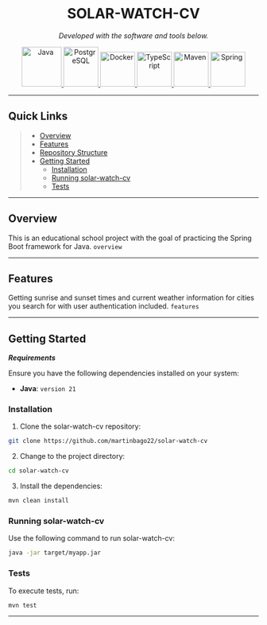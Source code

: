 <p align="center">
    <img />
</p>
<p align="center">
    <h1 align="center">SOLAR-WATCH-CV</h1>
</p>
<p align="center">
    <em>Developed with the software and tools below.</em>
</p>
<p align="center">
    <a href="https://www.java.com/en/"> 
        <img src="https://cdn.jsdelivr.net/gh/devicons/devicon@latest/icons/java/java-original.svg" height="80" width="80" alt="Java"> 
    </a>
    <a href="https://www.postgresql.org"> 
        <img src="https://cdn.jsdelivr.net/gh/devicons/devicon@latest/icons/postgresql/postgresql-original.svg" height="80" width="70" alt="PostgreSQL"> 
    </a>
    <a href="https://www.docker.com"> 
        <img src="https://cdn.jsdelivr.net/gh/devicons/devicon@latest/icons/docker/docker-original.svg" height="70" width="70" alt="Docker"> 
    </a>
    <a href="https://www.typescriptlang.org/"> 
        <img src="https://cdn.jsdelivr.net/gh/devicons/devicon@latest/icons/typescript/typescript-original.svg" height="70" width="70" alt="TypeScript">
    </a>
    <a href="https://maven.apache.org"> 
        <img src="https://cdn.jsdelivr.net/gh/devicons/devicon@latest/icons/maven/maven-original.svg" height="70" width="70" alt="Maven"> 
    </a>
    <a href="https://spring.io/projects/spring-boot"> 
        <img src="https://cdn.jsdelivr.net/gh/devicons/devicon@latest/icons/spring/spring-original.svg" height="70" width="70" alt="Spring"> 
    </a>
</p>

<hr>

##  Quick Links

> - [ Overview](#-overview)
> - [ Features](#-features)
> - [ Repository Structure](#-repository-structure)
> - [ Getting Started](#-getting-started)
>   - [ Installation](#-installation)
>   - [ Running solar-watch-cv](#-running-solar-watch-cv)
>   - [ Tests](#-tests)

---

##  Overview

This is an educational school project with the goal of practicing the Spring Boot framework for Java.  `overview`

---

##  Features

Getting sunrise and sunset times and current weather information for cities you search for with user authentication included. `features`

---

##  Getting Started

***Requirements***

Ensure you have the following dependencies installed on your system:

* **Java**: `version 21`

###  Installation

1. Clone the solar-watch-cv repository:

```sh
git clone https://github.com/martinbago22/solar-watch-cv
```

2. Change to the project directory:

```sh
cd solar-watch-cv
```

3. Install the dependencies:

```sh
mvn clean install
```

###  Running solar-watch-cv

Use the following command to run solar-watch-cv:

```sh
java -jar target/myapp.jar
```

###  Tests

To execute tests, run:

```sh
mvn test
```

---
